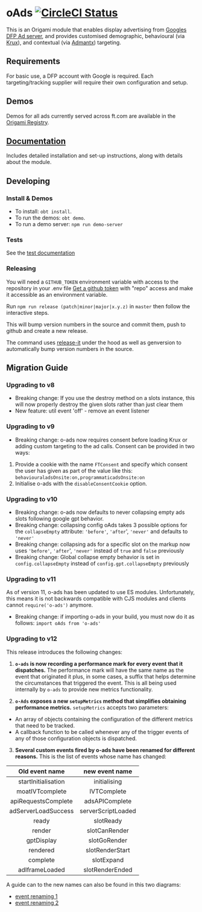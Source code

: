 # oAds [![CircleCI Status](https://circleci.com/gh/Financial-Times/o-ads.svg?style=shield&circle-token=36a37c6ca27a08408c2575c7834f5f6f5c5c9d21)](https://circleci.com/gh/Financial-Times/o-ads/tree/master)

This is an Origami module that enables display advertising from [Googles DFP Ad server](http://www.google.com/dfp), and provides customised demographic, behavioural (via [Krux](http://www.krux.com/)), and contextual (via [Admantx](http://admantx.com/)) targeting.

## Requirements
For basic use, a DFP account with Google is required.
Each targeting/tracking supplier will require their own configuration and setup.

## Demos
Demos for all ads currently served across ft.com are available in the [Origami Registry](http://registry.origami.ft.com/components/o-ads).

## [Documentation](https://financial-times.github.io/o-ads)
Includes detailed installation and set-up instructions, along with details about the module.

## Developing

### Install & Demos

- To install: `obt install`.
- To run the demos: `obt demo`.
- To run a demo server: `npm run demo-server`

### Tests

See the [test documentation](https://github.com/Financial-Times/o-ads/blob/master/test/README.md)

### Releasing

You will need a `GITHUB_TOKEN` environment variable with access to the repository in your .env file
[Get a github token](https://github.com/settings/tokens) with "repo" access and make it accessible as an environment variable.

Run `npm run release (patch|minor|major|x.y.z)` in `master` then follow the interactive steps.

This will bump version numbers in the source and commit them, push to github and create a new release.

The command uses [release-it](https://github.com/webpro/release-it) under the hood as well as genversion to automatically bump version numbers in the source.

## Migration Guide

### Upgrading to v8
- Breaking change: If you use the destroy method on a slots instance, this will now properly destroy the given slots rather than just clear them
- New feature: util event 'off' - remove an event listener

### Upgrading to v9
- Breaking change: o-ads now requires consent before loading Krux or adding custom targeting to the ad calls. Consent can be provided in two ways:

1. Provide a cookie with the name `FTConsent` and specify which consent the user has given as part of the value like this: `behaviouraladsOnsite:on,programmaticadsOnsite:on`
2. Initialise o-ads with the `disableConsentCookie` option.

### Upgrading to v10

- Breaking change: o-ads now defaults to never collapsing empty ads slots following google gpt behavior.
- Breaking change: collapsing config oAds takes 3 possible options for the `collapseEmpty` attribute: `'before'`, `'after`', `'never'` and defaults to `'never'`
- Breaking change: collapsing ads for a specific slot on the markup now uses  `'before'`, `'after`', `'never'` instead of `true` and `false` previously
- Breaking change: Global collapse empty behavior is set in `config.collapseEmpty` instead of `config.gpt.collapseEmpty` previously

### Upgrading to v11

As of version 11, o-ads has been updated to use ES modules. Unfortunately, this means it is not backwards compatible with CJS modules and clients cannot `require('o-ads')` anymore.
- Breaking change: if importing o-ads in your build, you must now do it as follows: `import oAds from 'o-ads'`

### Upgrading to v12

This release introduces the following changes:

  1. **`o-ads` is now recording a performance mark for every event that it dispatches.** The performance mark will have the same name as the event that originated it plus, in some cases, a suffix that helps determine the circumstances that triggered the event. This is all being used internally by `o-ads` to provide new metrics functionality.  

2. **`o-Ads` exposes a new `setupMetrics` method that simplifies obtaining performance metrics.** `setupMetrics` accepts two parameters:
 - An array of objects containing the configuration of the different metrics that need to be tracked.
 - A callback function to be called whenever any of the trigger events of any of those configuration objects is dispatched.


3. **Several custom events fired by o-ads have been renamed for different reasons.** This is the list of events whose name has changed:

Old event name | new event name
:--:|:--:
			startInitialisation| initialising
moatIVTcomplete| IVTComplete
apiRequestsComplete |  adsAPIComplete
			adServerLoadSuccess |  serverScriptLoaded
ready | slotReady
render |slotCanRender 
gptDisplay |slotGoRender
rendered | slotRenderStart
complete | slotExpand
adIframeLoaded | slotRenderEnded

A guide can to the new names can also be found in this two diagrams:

- [event renaming 1](https://github.com/Financial-Times/o-ads/blob/master/docs/assets/v12_event_renaming_1.png)
- [event renaming 2](https://github.com/Financial-Times/o-ads/blob/master/docs/assets/v12_event_renaming_2.png)

